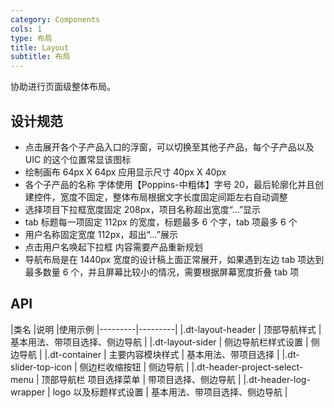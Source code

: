 ```yaml
---
category: Components
cols: 1
type: 布局
title: Layout
subtitle: 布局
---
```


协助进行页面级整体布局。

## 设计规范

- 点击展开各个子产品入口的浮窗，可以切换至其他子产品，每个子产品以及 UIC 的这个位置常显该图标
- 绘制画布 64px X 64px 应用显示尺寸 40px X 40px
- 各个子产品的名称 字体使用【Poppins-中粗体】字号 20，最后轮廓化并且创建控件，宽度不固定，整体布局根据文字长度固定间距左右自动调整
- 选择项目下拉框宽度固定 208px，项目名称超出宽度“...”显示
- tab 标题每一项固定 112px 的宽度，标题最多 6 个字，tab 项最多 6 个
- 用户名称固定宽度 112px，超出“...”展示
- 点击用户名唤起下拉框  内容需要产品重新规划
- 导航布局是在 1440px 宽度的设计稿上面正常展开，如果遇到左边 tab 项达到最多数量 6 个，并且屏幕比较小的情况，需要根据屏幕宽度折叠 tab 项


## API

|类名      |说明  |使用示例
|---------|---------|
|.dt-layout-header     | 顶部导航样式        | 基本用法、带项目选择、侧边导航 |
|.dt-layout-sider     | 侧边导航栏样式设置        | 侧边导航 |
|.dt-container     | 主要内容模块样式        | 基本用法、带项目选择 |
|.dt-slider-top-icon     | 侧边栏收缩按钮        | 侧边导航 |
|.dt-header-project-select-menu     | 顶部导航栏 项目选择菜单        | 带项目选择、侧边导航 |
|.dt-header-log-wrapper     | logo 以及标题样式设置        | 基本用法、带项目选择、侧边导航 |
